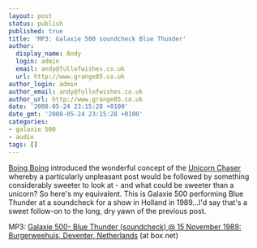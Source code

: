 ```yaml
---
layout: post
status: publish
published: true
title: 'MP3: Galaxie 500 soundcheck Blue Thunder'
author:
  display_name: Andy
  login: admin
  email: andy@fullofwishes.co.uk
  url: http://www.grange85.co.uk
author_login: admin
author_email: andy@fullofwishes.co.uk
author_url: http://www.grange85.co.uk
date: '2008-05-24 23:15:28 +0100'
date_gmt: '2008-05-24 23:15:28 +0100'
categories:
- galaxie 500
- audio
tags: []
---
```

<p><a href="http://www.boingboing.net/">Boing Boing</a> introduced the wonderful concept of the <a href="http://en.wikipedia.org/wiki/Boing_Boing#Unicorn_chaser">Unicorn Chaser</a> whereby a particularly unpleasant post would be followed by something considerably sweeter to look at - and what could be sweeter than a unicorn? So here's my equivalent. This is Galaxie 500 performing Blue Thunder at a soundcheck for a show in Holland in 1989...I'd say that's a sweet follow-on to the long, dry yawn of the previous post.</p>
<p>MP3: <a href="http://www.box.net/shared/5ev8o4gsgw">Galaxie 500- Blue Thunder (soundcheck) @  15 November 1989: Burgerweehuis, Deventer, Netherlands</a> (at box.net)</p>
